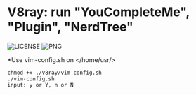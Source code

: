 # V8ray: run "YouCompleteMe", "Plugin", "NerdTree"
![LICENSE](https://img.shields.io/github/license/HasturBoss/V8ray)
![PNG](https://github.com/HasturBoss/V8ray/raw/main/VimKey.png)

*Use vim-config.sh on </home/usr/>
```Shell
chmod +x ./V8ray/vim-config.sh
./vim-config.sh
input: y or Y, n or N
```
